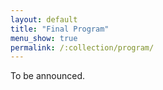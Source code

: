 ```yaml
---
layout: default
title: "Final Program"
menu_show: true
permalink: /:collection/program/
---
```


To be announced.

